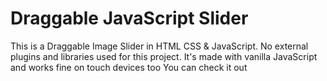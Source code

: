 # Draggable JavaScript Slider
This is a Draggable Image Slider in HTML CSS &amp; JavaScript. No external plugins and libraries used for this project. It's made with vanilla JavaScript and works fine on touch devices too
You can check it out

